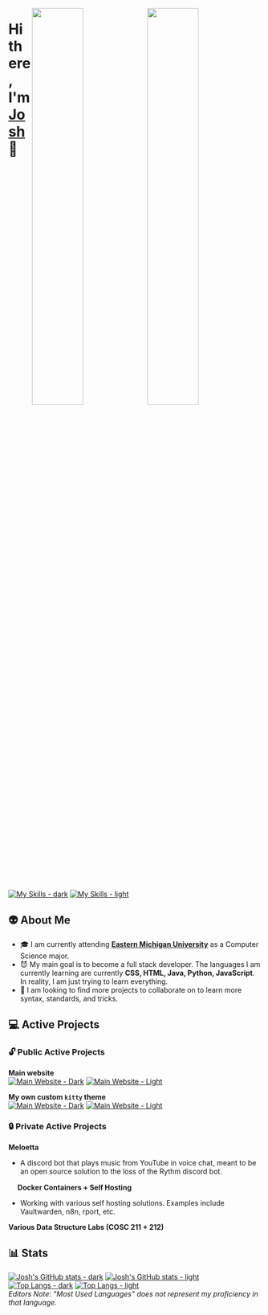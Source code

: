 [<img align="right" src="https://spotify-readme.vercel.app/api?rainbow=true" width="45%">](#gh-light-mode-only)
[<img align="right" src="https://spotify-readme.vercel.app/api?theme=dark&rainbow=true" width="45%">](#gh-dark-mode-only)

# Hi there, I'm [Josh](https://joshrandall.net) :wave:
[![My Skills - dark](https://skillicons.dev/icons?i=ae,arduino,au,azure,bash,cpp,cloudflare,css,discord,bots,docker,eclipse,git,github,html,ai,js,java,idea,linux,octave,ps,pr,py,svg,vim,vscode,powershell,mastodon,neovim&theme=dark#gh-dark-mode-only)](https://skillicons.dev#gh-dark-mode-only)
[![My Skills - light](https://skillicons.dev/icons?i=ae,arduino,au,azure,bash,cpp,cloudflare,css,discord,bots,docker,eclipse,git,github,html,ai,js,java,idea,linux,octave,ps,pr,py,svg,vim,vscode,powershell,mastodon,neovim&theme=light#gh-light-mode-only)](https://skillicons.dev#gh-light-mode-only)<br>


## :alien: About Me
- :mortar_board: I am currently attending [__Eastern Michigan University__](https://emich.edu) as a Computer Science major.
- :smiling_imp: My main goal is to become a full stack developer. The languages I am currently learning are currently **CSS, HTML, Java, Python, JavaScript**. In reality, I am just trying to learn everything.
- :eyes: I am looking to find more projects to collaborate on to learn more syntax, standards, and tricks.

## :computer: Active Projects 
### :unlock: Public Active Projects
**Main website**<br>
[![Main Website - Dark](https://github-readme-stats.vercel.app/api/pin/?username=joshrandall8478&repo=joshrandall8478.github.io&theme=dark#gh-dark-mode-only)](https://github.com/joshrandall8478/joshrandall8478.github.io#gh-dark-mode-only)
[![Main Website - Light](https://github-readme-stats.vercel.app/api/pin/?username=joshrandall8478&repo=joshrandall8478.github.io&theme=default#gh-light-mode-only)](https://github.com/joshrandall8478/joshrandall8478.github.io#gh-light-mode-only)

**My own custom `kitty` theme**<br>
[![Main Website - Dark](https://github-readme-stats.vercel.app/api/pin/?username=joshrandall8478&repo=blackpastelgreen&theme=dark#gh-dark-mode-only)](https://github.com/joshrandall8478/blackpastelgreen#gh-dark-mode-only)
[![Main Website - Light](https://github-readme-stats.vercel.app/api/pin/?username=joshrandall8478&repo=blackpastelgreen&theme=default#gh-light-mode-only)](https://github.com/joshrandall8478/blackpastelgreen#gh-light-mode-only)

### :lock: Private Active Projects
**Meloetta**<br>
- A discord bot that plays music from YouTube in voice chat, meant to be an open source solution to the loss of the Rythm discord bot.

**<img src="https://cdn-icons-png.flaticon.com/512/919/919853.png" width=15px height=auto> Docker Containers + Self Hosting**<br>
- Working with various self hosting solutions. Examples include Vaultwarden, n8n, rport, etc.

**Various Data Structure Labs (COSC 211 + 212)**

## :bar_chart: Stats
[![Josh's GitHub stats - dark](https://github-readme-stats.vercel.app/api?username=joshrandall8478&count_private=true&show_icons=true&theme=dark#gh-dark-mode-only)](https://github.com/anuraghazra/github-readme-stats#gh-dark-mode-only)
[![Josh's GitHub stats - light](https://github-readme-stats.vercel.app/api?username=joshrandall8478&count_private=true&show_icons=true&theme=default#gh-light-mode-only)](https://github.com/anuraghazra/github-readme-stats#gh-light-mode-only)
[![Top Langs - dark](https://github-readme-stats.vercel.app/api/top-langs/?username=joshrandall8478&langs_count=10&layout=compact&count_private=true&theme=dark#gh-dark-mode-only)](https://github.com/anuraghazra/github-readme-stats#gh-dark-mode-only)
[![Top Langs - light](https://github-readme-stats.vercel.app/api/top-langs/?username=joshrandall8478&langs_count=10&layout=compact&count_private=true&theme=default#gh-light-mode-only)](https://github.com/anuraghazra/github-readme-stats#gh-light-mode-only)
<br>
*Editors Note: "Most Used Languages" does not represent my proficiency in that language.*
<!---
- 👋 Hi, I’m @joshrandall8478
- 👀 I’m interested in coding basic, yet effective programs
- 🌱 I’m currently learning Python, C/C++, and Java
- 💞️ I’m looking to collaborate on many things relating to school and work
- 🤓 I am fluent in Windows, macOS, and Linux
- 🙌 I use Arch BTW
- 📫 How to reach me: @joshrandall8478 on social media, or josh@joshrandall.net

<!---
joshrandall8478/joshrandall8478 is a ✨ special ✨ repository because its `README.md` (this file) appears on your GitHub profile.
You can click the Preview link to take a look at your changes.

